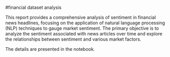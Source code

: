 #financial dataset analysis

This report provides a comprehensive analysis of sentiment in financial news headlines, focusing
on the application of natural language processing (NLP) techniques to gauge market sentiment.
The primary objective is to analyze the sentiment associated with news articles over time and
explore the relationships between sentiment and various market factors.

The details are presented in the notebook.